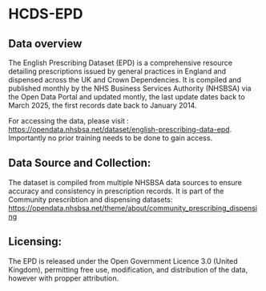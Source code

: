 # HCDS-EPD

## Data overview 
The English Prescribing Dataset (EPD) is a comprehensive resource detailing prescriptions issued by general practices in England and dispensed across the UK and Crown Dependencies. It is compiled and published monthly by the NHS Business Services Authority (NHSBSA) via the Open Data Portal and updated montly, the last update dates back to March 2025, the first records date back to January 2014.

For accessing the data, please visit : https://opendata.nhsbsa.net/dataset/english-prescribing-data-epd. Importantly no prior training needs to be done to gain access.

## Data Source and Collection:

The dataset is compiled from multiple NHSBSA data sources to ensure accuracy and consistency in prescription records. It is part of the Community prescribtion and dispensing datasets: https://opendata.nhsbsa.net/theme/about/community_prescribing_dispensing

## Licensing:

The EPD is released under the Open Government Licence 3.0 (United Kingdom), permitting free use, modification, and distribution of the data, however with propper attribution.

 
